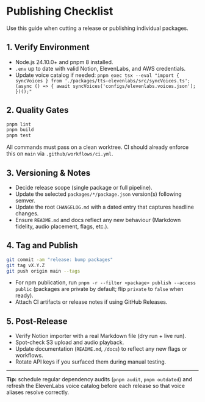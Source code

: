 # Publishing Checklist

Use this guide when cutting a release or publishing individual packages.

## 1. Verify Environment

- Node.js 24.10.0+ and pnpm 8 installed.
- `.env` up to date with valid Notion, ElevenLabs, and AWS credentials.
- Update voice catalog if needed: `pnpm exec tsx --eval "import { syncVoices } from './packages/tts-elevenlabs/src/syncVoices.ts'; (async () => { await syncVoices('configs/elevenlabs.voices.json'); })();"`

## 2. Quality Gates

```bash
pnpm lint
pnpm build
pnpm test
```

All commands must pass on a clean worktree. CI should already enforce this on `main` via `.github/workflows/ci.yml`.

## 3. Versioning & Notes

- Decide release scope (single package or full pipeline).
- Update the selected `packages/*/package.json` version(s) following semver.
- Update the root `CHANGELOG.md` with a dated entry that captures headline changes.
- Ensure `README.md` and docs reflect any new behaviour (Markdown fidelity, audio placement, flags, etc.).

## 4. Tag and Publish

```bash
git commit -am "release: bump packages"
git tag vX.Y.Z
git push origin main --tags
```

- For npm publication, run `pnpm -r --filter <package> publish --access public` (packages are private by default; flip `private` to `false` when ready).
- Attach CI artifacts or release notes if using GitHub Releases.

## 5. Post-Release

- Verify Notion importer with a real Markdown file (dry run + live run).
- Spot-check S3 upload and audio playback.
- Update documentation (`README.md`, `/docs`) to reflect any new flags or workflows.
- Rotate API keys if you surfaced them during manual testing.

---

**Tip:** schedule regular dependency audits (`pnpm audit`, `pnpm outdated`) and refresh the ElevenLabs voice catalog before each release so that voice aliases resolve correctly.
